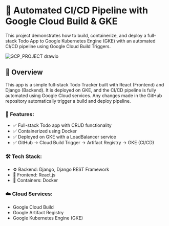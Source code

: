 # 🚀 Automated CI/CD Pipeline with Google Cloud Build & GKE
This project demonstrates how to build, containerize, and deploy a full-stack Todo App to Google Kubernetes Engine (GKE) with an automated CI/CD pipeline using Google Cloud Build Triggers.

![GCP_PROJECT drawio](https://github.com/user-attachments/assets/c91d3c4a-17b3-4a54-8a8e-4ab307837648)


## 📍 Overview
This app is a simple full-stack Todo Tracker built with React (Frontend) and Django (Backend).
It is deployed on GKE, and the CI/CD pipeline is fully automated using Google Cloud services.
Any changes made in the GitHub repository automatically trigger a build and deploy pipeline.

### 🎯 Features:
 - ✅ Full-stack Todo app with CRUD functionality
 - ✅ Containerized using Docker
 - ✅ Deployed on GKE with a LoadBalancer service
 - ✅ GitHub → Cloud Build Trigger → Artifact Registry → GKE (CI/CD)

### 🛠️ Tech Stack:
 - ⚙️ Backend: Django, Django REST Framework
 - 🎨 Frontend: React.js
 - 🐳 Containers: Docker

### ☁️ Cloud Services:
 - Google Cloud Build
 - Google Artifact Registry
 - Google Kubernetes Engine (GKE)
